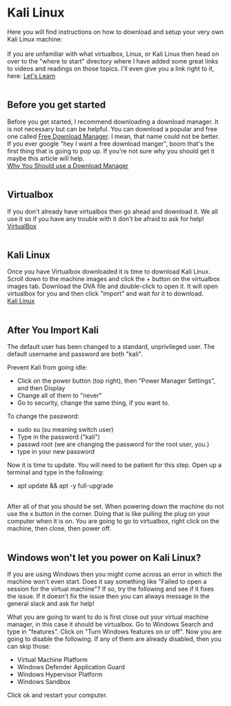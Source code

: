 # Kali Linux
Here you will find instructions on how to download and setup your very own Kali Linux machine: <br>
<br>
If you are unfamiliar with what virtualbox, Linux, or Kali Linux then head on over to the "where to start" directory where I have added some great links to videos and readings on those topics. I'll even give you a link right to it, here: [Let's Learn](/0_Where_To_Start) <br>
<br>

## Before you get started
Before you get started, I recommend downloading a download manager. It is not necessary but can be helpful. You can download a popular and free one called [Free Download Manager](https://www.freedownloadmanager.org/). I mean, that name could not be better. If you ever google "hey I want a free download manger", boom that's the first thing that is going to pop up. If you're not sure why you should get it maybe this article will help. <br>
[Why You Should use a Download Manager](https://www.hellotech.com/blog/use-download-managers)<br>
<br>

## Virtualbox
If you don't already have virtualbox then go ahead and download it. We all use it so if you have any trouble with it don't be afraid to ask for help! <br>
[VirtualBox](https://www.virtualbox.org/) <br>
<br>

## Kali Linux
Once you have Virtualbox downloaded it is time to download Kali Linux. Scroll down to the machine images and click the + button on the virtualbox images tab. Download the OVA file and double-click to open it. It will open virtualbox for you and then click "import" and wait for it to download. <br>
[Kali Linux](https://www.offensive-security.com/kali-linux-vm-vmware-virtualbox-image-download/#1572305786534-030ce714-cc3b)<br>
<br>

## After You Import Kali
The default user has been changed to a standard, unprivileged user. The default username and password are both "kali".<br>

Prevent Kali from going idle:
- Click on the power button (top right), then "Power Manager Settings", and then Display
- Change all of them to "never"
- Go to security, change the same thing, if you want to. 

To change the password:
- sudo su (su meaning switch user)
- Type in the password ("kali")
- passwd root (we are changing the password for the root user, you.)
- type in your new password

Now it is time to update. You will need to be patient for this step. Open up a terminal and type in the following:
- apt update && apt -y full-upgrade

<br>
After all of that you should be set. When powering down the machine do not use the x button in the corner. Doing that is like pulling the plug on your computer when it is on. You are going to go to virtualbox, right click on the machine, then close, then power off.<br>
<br>

## Windows won't let you power on Kali Linux?
If you are using Windows then you might come across an error in which the machine won't even start. Does it say something like "Failed to open a session for the virtual machine"? If so, try the following and see if it fixes the issue. If it doesn't fix the issue then you can always message in the general slack and ask for help!<br>

What you are going to want to do is first close out your virtual machine manager, in this case it should be virtualbox. Go to Windows Search and type in "features". Click on "Turn Windows features on or off". Now you are going to disable the following. If any of them are already disabled, then you can skip those:
- Virtual Machine Platform
- Windows Defender Application Guard
- Windows Hypervisor Platform
- Windows Sandbox

Click ok and restart your computer. 
